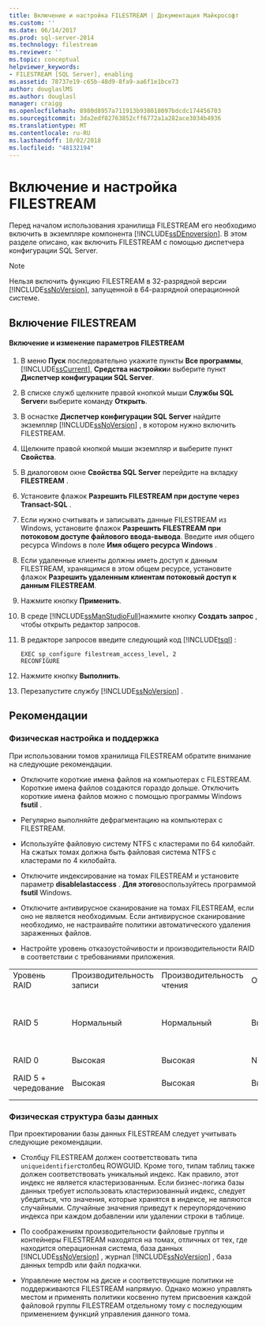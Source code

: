 ```yaml
---
title: Включение и настройка FILESTREAM | Документация Майкрософт
ms.custom: ''
ms.date: 06/14/2017
ms.prod: sql-server-2014
ms.technology: filestream
ms.reviewer: ''
ms.topic: conceptual
helpviewer_keywords:
- FILESTREAM [SQL Server], enabling
ms.assetid: 78737e19-c65b-48d9-8fa9-aa6f1e1bce73
author: douglaslMS
ms.author: douglasl
manager: craigg
ms.openlocfilehash: 8980d8957a711913b938018097bdcdc174456703
ms.sourcegitcommit: 3da2edf82763852cff6772a1a282ace3034b4936
ms.translationtype: MT
ms.contentlocale: ru-RU
ms.lasthandoff: 10/02/2018
ms.locfileid: "48132194"
---
```

# <a name="enable-and-configure-filestream"></a>Включение и настройка FILESTREAM
  Перед началом использования хранилища FILESTREAM его необходимо включить в экземпляре компонента [!INCLUDE[ssDEnoversion](../../includes/ssdenoversion-md.md)]. В этом разделе описано, как включить FILESTREAM с помощью диспетчера конфигурации SQL Server.  
  
> [!NOTE]  
>  Нельзя включить функцию FILESTREAM в 32-разрядной версии [!INCLUDE[ssNoVersion](../../includes/ssnoversion-md.md)], запущенной в 64-разрядной операционной системе.  
  
##  <a name="enabling"></a> Включение FILESTREAM  
  
#### <a name="to-enable-and-change-filestream-settings"></a>Включение и изменение параметров FILESTREAM  
  
1.  В меню **Пуск** последовательно укажите пункты **Все программы**, [!INCLUDE[ssCurrent](../../includes/sscurrent-md.md)], **Средства настройки**и выберите пункт **Диспетчер конфигурации SQL Server**.  
  
2.  В списке служб щелкните правой кнопкой мыши **Службы SQL Server**и выберите команду **Открыть**.  
  
3.  В оснастке **Диспетчер конфигурации SQL Server** найдите экземпляр [!INCLUDE[ssNoVersion](../../includes/ssnoversion-md.md)] , в котором нужно включить FILESTREAM.  
  
4.  Щелкните правой кнопкой мыши экземпляр и выберите пункт **Свойства**.  
  
5.  В диалоговом окне **Свойства SQL Server** перейдите на вкладку **FILESTREAM** .  
  
6.  Установите флажок **Разрешить FILESTREAM при доступе через Transact-SQL** .  
  
7.  Если нужно считывать и записывать данные FILESTREAM из Windows, установите флажок **Разрешить FILESTREAM при потоковом доступе файлового ввода-вывода**. Введите имя общего ресурса Windows в поле **Имя общего ресурса Windows** .  
  
8.  Если удаленные клиенты должны иметь доступ к данным FILESTREAM, хранящимся в этом общем ресурсе, установите флажок **Разрешить удаленным клиентам потоковый доступ к данным FILESTREAM**.  
  
9. Нажмите кнопку **Применить**.  
  
10. В среде [!INCLUDE[ssManStudioFull](../../includes/ssmanstudiofull-md.md)]нажмите кнопку **Создать запрос** , чтобы открыть редактор запросов.  
  
11. В редакторе запросов введите следующий код [!INCLUDE[tsql](../../includes/tsql-md.md)] :  
  
    ```tsql  
    EXEC sp_configure filestream_access_level, 2  
    RECONFIGURE  
    ```  
  
12. Нажмите кнопку **Выполнить**.  
  
13. Перезапустите службу [!INCLUDE[ssNoVersion](../../includes/ssnoversion-md.md)] .  
  

  
##  <a name="best"></a> Рекомендации  
  
###  <a name="config"></a> Физическая настройка и поддержка  
 При использовании томов хранилища FILESTREAM обратите внимание на следующие рекомендации.  
  
-   Отключите короткие имена файлов на компьютерах с FILESTREAM. Короткие имена файлов создаются гораздо дольше. Отключить короткие имена файлов можно с помощью программы Windows **fsutil** .  
  
-   Регулярно выполняйте дефрагментацию на компьютерах с FILESTREAM.  
  
-   Используйте файловую систему NTFS с кластерами по 64 килобайт. На сжатых томах должна быть файловая система NTFS с кластерами по 4 килобайта.  
  
-   Отключите индексирование на томах FILESTREAM и установите параметр **disablelastaccess** . **Для этого**воспользуйтесь программой **fsutil** Windows.  
  
-   Отключите антивирусное сканирование на томах FILESTREAM, если оно не является необходимым. Если антивирусное сканирование необходимо, не настраивайте политики автоматического удаления зараженных файлов.  
  
-   Настройте уровень отказоустойчивости и производительности RAID в соответствии с требованиями приложения.  
  
||||||  
|-|-|-|-|-|  
|Уровень RAID|Производительность записи|Производительность чтения|Отказоустойчивость|Примечания|  
|RAID 5|Нормальный|Нормальный|Высокая|Производительность лучше, чем у диска или JBOD, но хуже, чем у RAID 0 или RAID 5 с чередованием.|  
|RAID 0|Высокая|Высокая|None||  
|RAID 5 + чередование|Высокая|Высокая|Высокая|Самый дорогостоящий вариант.|  
  

  
###  <a name="database"></a> Физическая структура базы данных  
 При проектировании базы данных FILESTREAM следует учитывать следующие рекомендации.  
  
-   Столбцу FILESTREAM должен соответствовать типа `uniqueidentifier`столбец ROWGUID. Кроме того, типам таблиц также должен соответствовать уникальный индекс. Как правило, этот индекс не является кластеризованным. Если бизнес-логика базы данных требует использовать кластеризованный индекс, следует убедиться, что значения, которые хранятся в индексе, не являются случайными. Случайные значения приведут к переупорядочению индекса при каждом добавлении или удалении строки в таблице.  
  
-   По соображениям производительности файловые группы и контейнеры FILESTREAM находятся на томах, отличных от тех, где находится операционная система, база данных [!INCLUDE[ssNoVersion](../../includes/ssnoversion-md.md)] , журнал [!INCLUDE[ssNoVersion](../../includes/ssnoversion-md.md)] , база данных tempdb или файл подкачки.  
  
-   Управление местом на диске и соответствующие политики не поддерживаются FILESTREAM напрямую. Однако можно управлять местом и применять политики косвенно путем присвоения каждой файловой группы FILESTREAM отдельному тому с последующим применением функций управления данного тома.  
  
  
